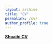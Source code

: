 ```yaml
---
layout: archive
title: "CV"
permalink: /cv/
author_profile: true
---
```

**[Shuaibi CV](../downloads/Shuaibi_CV.pdf)**
